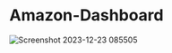 # Amazon-Dashboard
![Screenshot 2023-12-23 085505](https://github.com/AnuragSaini12/Amazon-Dashboard/assets/112411180/b22f59e4-805d-4cb7-a00c-b64ec4063f52)
